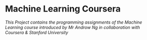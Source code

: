 # Machine Learning Coursera

*This Project contains the programming assignments of the Machine Learning course introduced by Mr Androw Ng in collaboration with Coursera & Stanford University*

